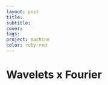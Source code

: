 ```yaml
---
layout: post
title:
subtitle:
cover: 
tags:
project: machine
color: ruby-red 
---
```


# Wavelets x Fourier